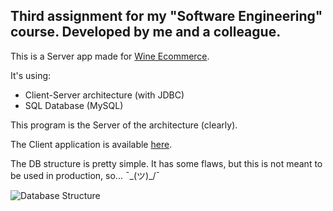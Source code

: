 ## Third assignment for my "Software Engineering" course. Developed by me and a colleague.

This is a Server app made for [Wine Ecommerce](https://github.com/Sclafus/Wine-Ecommerce).

It's using:
* Client-Server architecture (with JDBC)
* SQL Database (MySQL)

This program is the Server of the architecture (clearly). 

The Client application is available [here](https://github.com/Sclafus/Ecommerce-GUI).

The DB structure is pretty simple. It has some flaws, but this is not meant to be used in production, so... ¯\_(ツ)_/¯

![Database Structure]("db_structure.png")